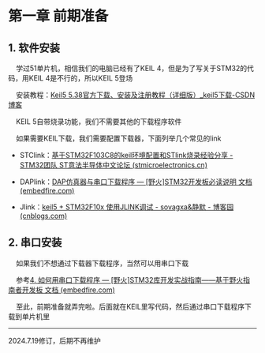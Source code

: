 # 第一章 前期准备

## 1. 软件安装

    学过51单片机，相信我们的电脑已经有了KEIL 4，但是为了写关于STM32的代码，用KEIL 4是不行的，所以KEIL 5登场

    安装教程：[Keil5 5.38官方下载、安装及注册教程（详细版）_keil5下载-CSDN博客](https://blog.csdn.net/weixin_43992330/article/details/135207272)

    KEIL 5自带烧录功能，我们不需要其他的下载程序软件

    如果需要KEIL下载，我们需要配置下载器，下面列举几个常见的link

- STClink：[基于STM32F103C8的keil环境配置和STlink烧录经验分享 - STM32团队 ST意法半导体中文论坛 (stmicroelectronics.cn)](https://shequ.stmicroelectronics.cn/thread-639364-1-1.html)

- DAPlink：[DAP仿真器与串口下载程序 — [野火]STM32开发板必读说明 文档 (embedfire.com)](https://doc.embedfire.com/stm32_products/must_read/zh/latest/doc/quickstart/DAP/DAP.html)

- Jlink：[keil5 + STM32F10x 使用JLINK调试 - sovagxa&静默 - 博客园 (cnblogs.com)](https://www.cnblogs.com/sovagxa/p/8997388.html)

## 2. 串口安装

    如果我们不想通过下载器下载程序，当然可以用串口下载

    参考[4. 如何用串口下载程序 — [野火]STM32库开发实战指南——基于野火指南者开发板 文档 (embedfire.com)](https://doc.embedfire.com/mcu/stm32/f103zhinanzhe/std/zh/latest/book/ISP_download.html)

    至此，前期准备就弄完啦。后面就在KEIL里写代码，然后通过串口下载程序下载到单片机里

---

2024.7.19修订，后期不再维护
